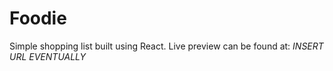 # Foodie

Simple shopping list built using React. Live preview can be found at: *INSERT URL EVENTUALLY*
